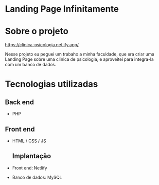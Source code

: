 # Landing Page Infinitamente

# Sobre o projeto

https://clinica-psicologia.netlify.app/

Nesse projeto eu peguei um trabaho a minha faculdade, que era criar uma Landing Page sobre uma clinica de psicologia, e aproveitei para 
integra-la com um banco de dados.

# Tecnologias utilizadas
## Back end
- PHP
  
## Front end
- HTML / CSS / JS
  
  ## Implantação
- Front end: Netlify
- Banco de dados: MySQL
